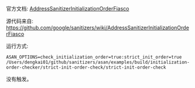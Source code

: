 官方文档: [AddressSanitizerInitializationOrderFiasco](https://github.com/google/sanitizers/wiki/AddressSanitizerInitializationOrderFiasco)



源代码来自: https://github.com/google/sanitizers/wiki/AddressSanitizerInitializationOrderFiasco

运行方式:

```shell
ASAN_OPTIONS=check_initialization_order=true:strict_init_order=true /Users/dengkai01/github/sanitizers/asan/examples/build/initialization-order-checker/strict-init-order-check/strict-init-order-check 
```


没有触发。

